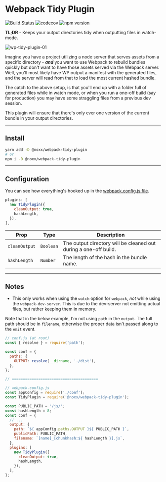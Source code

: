 # Webpack Tidy Plugin

[![Build Status](https://travis-ci.org/the0neWhoKnocks/webpack-tidy-plugin.svg?branch=master)](https://travis-ci.org/the0neWhoKnocks/webpack-tidy-plugin)
[![codecov](https://codecov.io/gh/the0neWhoKnocks/webpack-tidy-plugin/branch/master/graph/badge.svg)](https://codecov.io/gh/the0neWhoKnocks/webpack-tidy-plugin)
[![npm version](https://badge.fury.io/js/%40noxx%2Fwebpack-tidy-plugin.svg?cb=1)](https://badge.fury.io/js/%40noxx%2Fwebpack-tidy-plugin)

**TL;DR** - Keeps your output directories tidy when outputting files in watch-mode.

![wp-tidy-plugin-01](https://user-images.githubusercontent.com/344140/36881882-82d68602-1d85-11e8-8989-170c5b3f1ed9.gif)

Imagine you have a project utilizing a node server that serves assets from a
specific directory - **_and_** you want to use Webpack to rebuild bundles quickly
but don't want to have those assets served via the Webpack server. Well, you'll
most likely have WP output a manifest with the generated files, and the server
will read from that to load the most current hashed bundle.

The catch to the above setup, is that you'll end up with a folder full of
generated files while in watch mode, or when you run a one-off build (say for
production) you may have some straggling files from a previous dev session.

This plugin will ensure that there's only ever one version of the current bundle
in your output directories.

---

## Install

```sh
yarn add -D @noxx/webpack-tidy-plugin
# or
npm i -D @noxx/webpack-tidy-plugin
```

---

## Configuration

You can see how everything's hooked up in the [webpack.config.js file](./example/webpack.config.js).

```js
plugins: [
  new TidyPlugin({
    cleanOutput: true,
    hashLength,
  }),
],
```

| Prop         | Type      | Description |
| ------------ | --------- | ----------- |
| `cleanOutput` | `Boolean`  | The output directory will be cleaned out during a one-off build. |
| `hashLength` | `Number`  | The length of the hash in the bundle name. |

---

## Notes

- This only works when using the `watch` option for `webpack`, _not_
while using the `webpack-dev-server`. This is due to the dev-server not
emitting actual files, but rather keeping them in memory.

Note that in the below example, I'm not using `path` in the `output`. The full
path should be in `filename`, otherwise the proper data isn't passed along to
the `emit` event.

```js
// conf.js (at root)
const { resolve } = require('path');

const conf = {
  paths: {
    OUTPUT: resolve(__dirname, './dist'),
  },
};

// =======================================

// webpack.config.js
const appConfig = require('./conf');
const TidyPlugin = require('@noxx/webpack-tidy-plugin');

const PUBLIC_PATH = '/js/';
const hashLength = 8;
const conf = {
  // ...
  output: {
    path: `${ appConfig.paths.OUTPUT }${ PUBLIC_PATH }`,
    publicPath: PUBLIC_PATH,
    filename: `[name]_[chunkhash:${ hashLength }].js`,
  },
  plugins: [
    new TidyPlugin({
      cleanOutput: true,
      hashLength,
    }),
  ],
};
```
